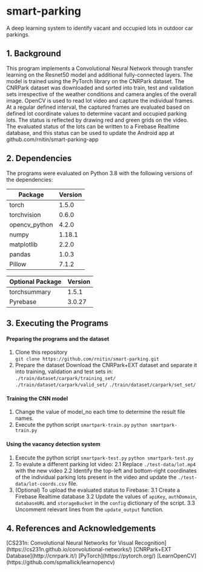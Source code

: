 
# smart-parking
A deep learning system to identify vacant and occupied lots in outdoor car parkings.

<h2>1. Background</h2>

This program implements a Convolutional Neural Network through transfer learning on the Resnet50 model and additional fully-connected layers. The model is trained using the PyTorch library on the CNRPark dataset. The CNRPark dataset was downloaded and sorted into train, test and validation sets irrespective of the weather conditions and camera angles of the overall image.
OpenCV is used to read lot video and capture the individual frames. At a regular defined interval, the captured frames are evaluated based on defined lot coordinate values to determine vacant and occupied parking lots. 
The status is reflected by drawing red and green grids on the video.
The evaluated status of the lots can be written to a Firebase Realtime database, and this status can be used to update the Android app at github.com/rnitin/smart-parking-app

<h2>2. Dependencies</h2>
The programs were evaluated on Python 3.8 with the following versions of the dependencies:

| Package | Version |
| --- | --- |
|torch|1.5.0|
|torchvision|0.6.0|
|opencv_python|4.2.0|
|numpy|1.18.1|
|matplotlib|2.2.0|
|pandas|1.0.3|
|Pillow|7.1.2|  
  
  
|Optional Package|Version |
|---|---|
|torchsummary|1.5.1  |
|Pyrebase |3.0.27|

<h2>3. Executing the Programs</h2>

<h4>Preparing the programs and the dataset</h4>

1. Clone this repository  
`git clone https://github.com/rnitin/smart-parking.git`
2. Prepare the dataset
	Download the CNRPark+EXT dataset and separate it into training, validation and test sets in:
	`./train/dataset/carpark/training_set/`
	`./train/dataset/carpark/valid_set/`
	`./train/dataset/carpark/set_set/`
	
	
<h4>Training the CNN model</h4> 

1. Change the value of model_no each time to determine the result file names.
2. Execute the python script `smartpark-train.py`
`python smartpark-train.py`

<h4>Using the vacancy detection system</h4>  

1. Execute the python script `smartpark-test.py`
`python smartpark-test.py`
2. To evalute a different parking lot video:
	2.1 Replace `./test-data/lot.mp4` with the new video
	2.2 Identify the top-left and bottom-right coordinates of the individual parking lots present in the video and update the `./test-data/lot-coords.csv` file.
3. (Optional) To upload the evaluated status to Firebase:
	3.1 Create a Firebase Realtime database
	3.2 Update the values of `apiKey`, `authDomain`, `databaseURL` and `storageBucket` in the `config` dictionary of the script.
	3.3 Uncomment relevant lines from the `update_output` function.
	
<h2>4. References and Acknowledgements</h2>
[CS231n: Convolutional Neural Networks for Visual Recognition](https://cs231n.github.io/convolutional-networks/)
[CNRPark+EXT Database](http://cnrpark.it/)
[PyTorch](https://pytorch.org/)
[LearnOpenCV](https://github.com/spmallick/learnopencv)
